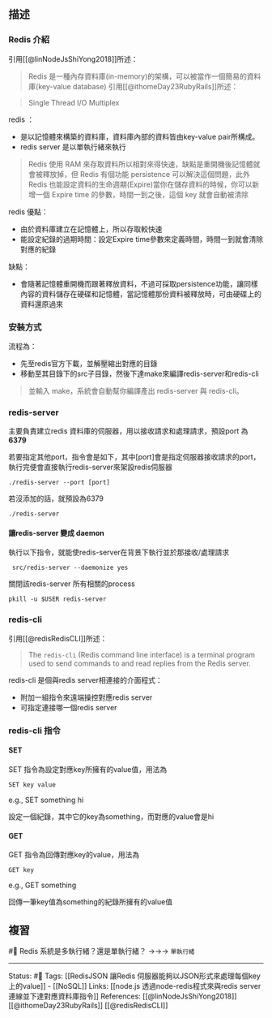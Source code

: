 
## 描述
### Redis 介紹
引用[[@linNodeJsShiYong2018]]所述：

> Redis 是一種內存資料庫(in-memory)的架構，可以被當作一個簡易的資料庫(key-value database) 
引用[[@ithomeDay23RubyRails]]所述：

> Single Thread I/O Multiplex


redis ：
- 是以記憶體來構築的資料庫，資料庫內部的資料皆由key-value pair所構成。
- redis server 是以單執行緒來執行


> Redis 使用 RAM 來存取資料所以相對來得快速，缺點是重開機後記憶體就會被釋放掉，但 Redis 有個功能 persistence 可以解決這個問題，此外 Redis 也能設定資料的生命週期(Expire)當你在儲存資料的時候，你可以新增一個 Expire time 的參數，時間一到之後，這個 key 就會自動被清除 

redis 優點：
- 由於資料庫建立在記憶體上，所以存取較快速
- 能設定紀錄的過期時間：設定Expire time參數來定義時間，時間一到就會清除對應的紀錄

缺點：
- 會隨著記憶體重開機而跟著釋放資料，不過可採取persistence功能，讓同樣內容的資料儲存在硬碟和記憶體，當記憶體那份資料被釋放時，可由硬碟上的資料還原過來


### 安裝方式

流程為：
- 先至redis官方下載，並解壓縮出對應的目錄
- 移動至其目錄下的src子目錄，然後下達make來編譯redis-server和redis-cli
> 並輸入 make，系統會自動幫你編譯產出 redis-server 與 redis-cli。 



### redis-server
主要負責建立redis 資料庫的伺服器，用以接收請求和處理請求，預設port 為**6379**

若要指定其他port，指令會是如下，其中[port]會是指定伺服器接收請求的port，執行完便會直接執行redis-server來架設redis伺服器
```
./redis-server --port [port]
```

若沒添加的話，就預設為6379
```
./redis-server
```

#### 讓redis-server 變成 daemon

執行以下指令，就能使redis-server在背景下執行並於那接收/處理請求
```
 src/redis-server --daemonize yes 
```

關閉該redis-server 所有相關的process
```
pkill -u $USER redis-server 
```
### redis-cli
引用[[@redisRedisCLI]]所述：
> The `redis-cli` (Redis command line interface) is a terminal program used to send commands to and read replies from the Redis server.

redis-cli 是個與redis server相連接的介面程式：
- 附加一組指令來遠端操控對應redis server
- 可指定連接哪一個redis server




### redis-cli 指令

#### SET
SET 指令為設定對應key所擁有的value值，用法為
```
SET key value
```

e.g., SET something hi

設定一個紀錄，其中它的key為something，而對應的value會是hi

#### GET
GET 指令為回傳對應key的value，用法為
```
GET key
```
e.g., GET something

回傳一筆key值為something的紀錄所擁有的value值

## 複習


#🧠 Redis 系統是多執行緒？還是單執行緒？ ->->-> `單執行緒`


---
Status: #🌱 
Tags:
[[RedisJSON 讓Redis 伺服器能夠以JSON形式來處理每個key上的value]] - [[NoSQL]]
Links:
[[node.js 透過node-redis程式來與redis server連線並下達對應資料庫指令]]
References:
[[@linNodeJsShiYong2018]]
[[@ithomeDay23RubyRails]]
[[@redisRedisCLI]]

